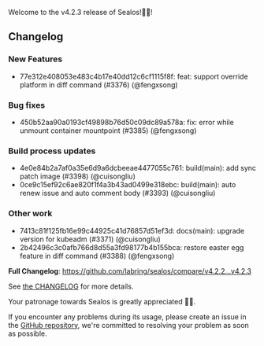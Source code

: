 Welcome to the v4.2.3 release of Sealos!🎉🎉!



## Changelog
### New Features
* 77e312e408053e483c4b17e40dd12c6cf1115f8f: feat: support override platform in diff command (#3376) (@fengxsong)
### Bug fixes
* 450b52aa90a0193cf49898b76d50c09dc89a578a: fix: error while unmount container mountpoint (#3385) (@fengxsong)
### Build process updates
* 4e0e84b2a7af0a35e6d9a6dcbeeae4477055c761: build(main): add sync patch image (#3398) (@cuisongliu)
* 0ce9c15ef92c6ae820f1f4a3b43ad0499e318ebc: build(main): auto renew issue and auto comment body (#3393) (@cuisongliu)
### Other work
* 7413c81f125fb16e99c44925c41d76857d51ef3d: docs(main): upgrade version for kubeadm (#3371) (@cuisongliu)
* 2b42496c3c0afb766d8d55a3fd98177b4b155bca: restore easter egg feature in diff command (#3388) (@fengxsong)

**Full Changelog**: https://github.com/labring/sealos/compare/v4.2.2...v4.2.3

See [the CHANGELOG](https://github.com/labring/sealos/blob/main/CHANGELOG/CHANGELOG.md) for more details.

Your patronage towards Sealos is greatly appreciated 🎉🎉.

If you encounter any problems during its usage, please create an issue in the [GitHub repository](https://github.com/labring/sealos), we're committed to resolving your problem as soon as possible.
